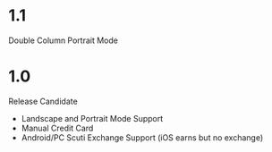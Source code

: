 # 1.1
Double Column Portrait Mode

# 1.0
Release Candidate
- Landscape and Portrait Mode Support
- Manual Credit Card
- Android/PC Scuti Exchange Support (iOS earns but no exchange)